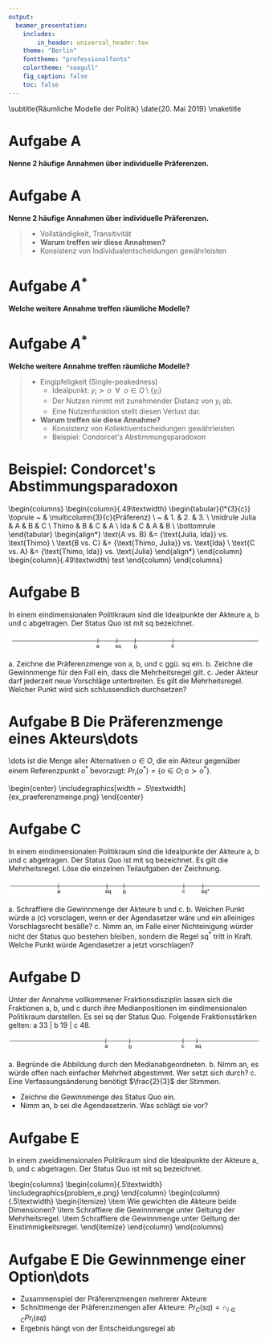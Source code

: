 ```yaml
---
output:
  beamer_presentation:
    includes:
        in_header: universal_header.tex
    theme: "Berlin"
    fonttheme: "professionalfonts"
    colortheme: "seagull"
    fig_caption: false
    toc: false
---
```

\subtitle{Räumliche Modelle der Politik}
\date{20. Mai 2019}
\maketitle

# Aufgabe A

**Nenne 2 häufige Annahmen über individuelle Präferenzen.**

# Aufgabe A

**Nenne 2 häufige Annahmen über individuelle Präferenzen.**

  > - Vollständigkeit, Transitivität
  > - **Warum treffen wir diese Annahmen?**
  > - Konsistenz von Individualentscheidungen gewährleisten

# Aufgabe $A^*$

**Welche weitere Annahme treffen räumliche Modelle?**

# Aufgabe $A^*$

**Welche weitere Annahme treffen räumliche Modelle?**

  > - Eingipfeligkeit (Single-peakedness)
  >   - Idealpunkt: $y_i \succ o ~~ \forall ~~ o \in O\setminus\{y_i\}$
  >   - Der Nutzen nimmt mit zunehmender Distanz von $y_i$ ab.
  >   - Eine Nutzenfunktion stellt diesen Verlust dar.
  > - **Warum treffen sie diese Annahme?**
  >   - Konsistenz von Kollektiventscheidungen gewährleisten
  >   - Beispiel: Condorcet's Abstimmungsparadoxon

# Beispiel: Condorcet's Abstimmungsparadoxon

\begin{columns}
  \begin{column}{.49\textwidth}
    \begin{tabular}{l*{3}{c}}
      \toprule
      ~ & \multicolumn{3}{c}{Präferenz} \\
      ~ & 1. & 2. & 3. \\ \midrule
      Julia & A & B & C \\
      Thimo & B & C & A \\
      Ida & C & A & B \\
      \bottomrule
    \end{tabular}
  \begin{align*}
    \text{A vs. B} &= \{\text{Julia, Ida}\} vs. \text{Thimo} \\
    \text{B vs. C} &= \{\text{Thimo, Julia}\} vs. \text{Ida} \\
    \text{C vs. A} &= \{\text{Thimo, Ida}\} vs. \text{Julia}
  \end{align*}
  \end{column}
  \begin{column}{.49\textwidth}
    test
  \end{column}
\end{columns}

<!--
In einer Umfrage während des Vietnamkriegs fragten
Sidney [Verba *et al.*](https://www.cambridge.org/core/journals/american-political-science-review/article/public-opinion-and-the-war-in-vietnam/4CF464A54961820322468877568C89B0) nach den Präferenzen der amerikanischen
Bevölkerung über das weitere Engagement ihre Landes in Vietnam.

a. Verba *et al.* zeigten, dass die Antworten der
  meisten Befragten in einem eindimensionalen Politikraum
  dargestellt werden konnten. Welchen Anforderungen genügen
  diese Antworten?
b. Ein kleiner Teil der Befragten verlangte sowohl eine
  Reduktion als auch eine Erweiterung des Engagements.
  Welche Annahme verletzen die Präferenzen dieser Befragten?
  Worauf deutet der Verstoß hin? Warum ist das in einem
  *politischen* Sinne relevant?
 -->
# Aufgabe B

In einem eindimensionalen Politikraum sind die Idealpunkte der Akteure a, b und c abgetragen. Der Status Quo ist mit sq bezeichnet.

![](./problem_b.png)

a. Zeichne die Präferenzmenge von a, b, und c ggü. sq ein.
b. Zeichne die Gewinnmenge für den Fall ein, dass die Mehrheitsregel gilt.
c. Jeder Akteur darf jederzeit neue Vorschläge unterbreiten. Es gilt die Mehrheitsregel. Welcher Punkt wird sich schlussendlich durchsetzen?

# Aufgabe B Die **Präferenzmenge** eines Akteurs\dots

 \dots ist die Menge aller
  Alternativen $o \in O$, die ein Akteur gegenüber einem
  Referenzpunkt $o^*$ bevorzugt:
  $Pr_i(o^*) = \{o \in O; o \succ o^*\}$.

\begin{center}
  \includegraphics[width = .5\textwidth]{ex_praeferenzmenge.png}
\end{center}

# Aufgabe C

In einem eindimensionalen Politikraum sind die Idealpunkte der Akteure a, b und c abgetragen. Der Status Quo ist mit sq bezeichnet. Es gilt die Mehrheitsregel. Löse die einzelnen Teilaufgaben der Zeichnung.

![](./problem_c.png)

a. Schraffiere die Gewinnmenge der Akteure b und c.
b. Welchen Punkt würde a (c) vorsclagen, wenn er der Agendasetzer wäre und ein alleiniges Vorschlagsrecht besäße?
c. Nimm an, im Falle einer Nichteinigung würder nicht der Status quo bestehen bleiben, sondern die Regel sq$^*$ tritt in Kraft. Welche Punkt würde Agendasetzer a jetzt vorschlagen?

# Aufgabe D

Unter der Annahme vollkommener Fraktionsdisziplin lassen sich die Fraktionen a, b, und c durch ihre Medianpositionen im eindimensionalen Politikraum darstellen. Es sei sq der Status Quo. Folgende Fraktionsstärken gelten: a 33 | b 19 | c 48.

![](./problem_d.png)

a. Begründe die Abbildung durch den Medianabgeordneten.
b. Nimm an, es würde offen nach einfacher Mehrheit abgestimmt. Wer setzt sich durch?
c. Eine Verfassungsänderung benötigt $\frac{2}{3}$ der Stimmen.
  - Zeichne die Gewinnmenge des Status Quo ein.
  - Nimm an, b sei die Agendasetzerin. Was schlägt sie vor?

# Aufgabe E

In einem zweidimensionalen Politikraum sind die Idealpunkte der Akteure a, b, und c abgetragen. Der Status Quo ist mit sq bezeichnet.

\begin{columns}
  \begin{column}{.5\textwidth}
    \includegraphics{problem_e.png}
  \end{column}
  \begin{column}{.5\textwidth}
    \begin{itemize}
      \item Wie gewichten die Akteure beide Dimensionen?
      \item Schraffiere die Gewinnmenge unter Geltung der Mehrheitsregel.
     \item Schraffiere die Gewinnmenge unter Geltung der Einstimmigkeitsregel.
    \end{itemize}
  \end{column}
\end{columns}

# Aufgabe E Die **Gewinnmenge** einer Option\dots
  - Zusammenspiel der Präferenzmengen mehrerer Akteure
  - Schnittmenge der Präferenzmengen aller Akteure: $Pr_C(sq) = \cap_{i \in C}Pr_i(sq)$
  - Ergebnis hängt von der Entscheidungsregel ab
